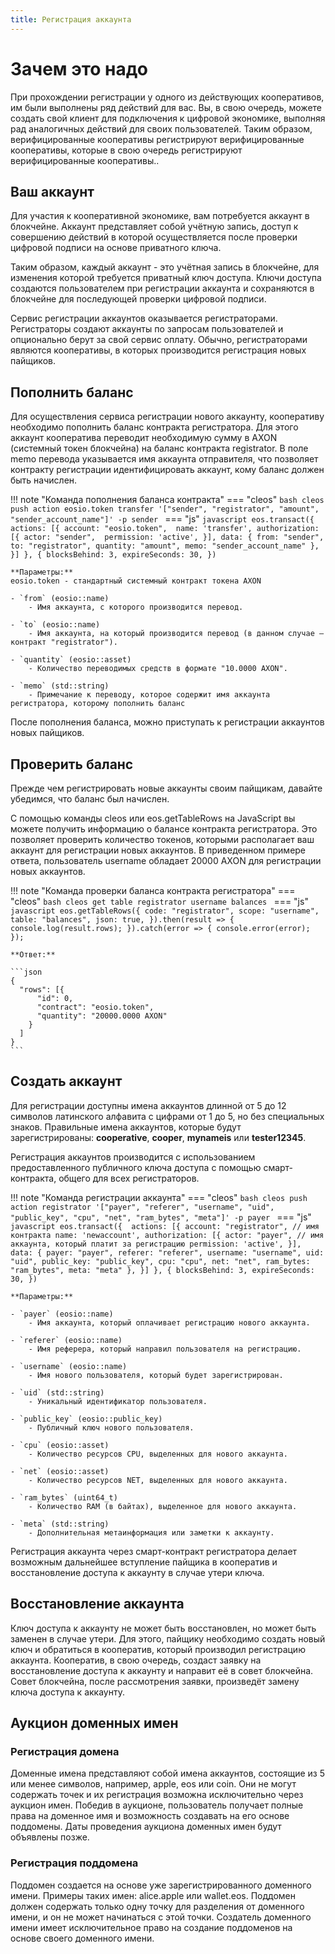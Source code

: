 ```yaml
---
title: Регистрация аккаунта
---
```

# Зачем это надо
При прохождении регистрации у одного из действующих кооперативов, им были выполнены ряд действий для вас. Вы, в свою очередь, можете создать свой клиент для подключения к цифровой экономике, выполняя рад аналогичных действий для своих пользователей. Таким образом, верифицированные кооперативы регистрируют верифицированные кооперативы, которые в свою очередь регистрируют верифицированные кооперативы..

## Ваш аккаунт
Для участия к кооперативной экономике, вам потребуется аккаунт в блокчейне. Аккаунт представляет собой учётную запись, доступ к совершению действий в которой осуществляется после проверки цифровой подписи на основе приватного ключа. 

Таким образом, каждый аккаунт - это учётная запись в блокчейне, для изменения которой требуется приватный ключ доступа. Ключи доступа создаются пользователем при регистрации аккаунта и сохраняются в блокчейне для последующей проверки цифровой подписи.

Сервис регистрации аккаунтов оказывается регистраторами. Регистраторы создают аккаунты по запросам пользователей и опционально берут за свой сервис оплату. Обычно, регистраторами являются кооперативы, в которых производится регистрация новых пайщиков. 

## Пополнить баланс
Для осуществления сервиса регистрации нового аккаунту, кооперативу необходимо пополнить баланс контракта регистратора. Для этого аккаунт кооператива переводит необходимую сумму в AXON (системный токен блокчейна) на баланс контракта registrator. В поле memo перевода указывается имя аккаунта отправителя, что позволяет контракту регистрации идентифицировать аккаунт, кому баланс должен быть начислен. 

!!! note "Команда пополнения баланса контракта"
    === "cleos"
        ```bash
        cleos push action eosio.token transfer '["sender", "registrator", "amount", "sender_account_name"]' -p sender
        ```
    === "js"
        ```javascript
        eos.transact({ 
          actions: [{
            account: "eosio.token", 
            name: 'transfer',
            authorization: [{
              actor: "sender", 
              permission: 'active',
            }],
            data: {
                from: "sender",
                to: "registrator",
                quantity: "amount",
                memo: "sender_account_name"
            },
          }]
        }, {
          blocksBehind: 3,
          expireSeconds: 30,
        })
        ```

    **Параметры:** 
    eosio.token - стандартный системный контракт токена AXON
    
    - `from` (eosio::name)
        - Имя аккаунта, с которого производится перевод.

    - `to` (eosio::name)
        - Имя аккаунта, на который производится перевод (в данном случае — контракт "registrator").

    - `quantity` (eosio::asset)
        - Количество переводимых средств в формате "10.0000 AXON".

    - `memo` (std::string)
        - Примечание к переводу, которое содержит имя аккаунта регистратора, которому пополнить баланс

После пополнения баланса, можно приступать к регистрации аккаунтов новых пайщиков. 

## Проверить баланс
Прежде чем регистрировать новые аккаунты своим пайщикам, давайте убедимся, что баланс был начислен. 

С помощью команды cleos или eos.getTableRows на JavaScript вы можете получить информацию о балансе контракта регистратора. Это позволяет проверить количество токенов, которыми располагает ваш аккаунт для регистрации новых аккаунтов. В приведенном примере ответа, пользователь username обладает 20000 AXON для регистрации новых аккаунтов.

!!! note "Команда проверки баланса контракта регистратора"
    === "cleos"
        ```bash
        cleos get table registrator username balances
        ```
    === "js"
        ```javascript
        eos.getTableRows({
            code: "registrator",
            scope: "username",
            table: "balances",
            json: true,
        }).then(result => {
            console.log(result.rows);
        }).catch(error => {
            console.error(error);
        });
        ```

    **Ответ:**

    ```json
    {
      "rows": [{
          "id": 0,
          "contract": "eosio.token",
          "quantity": "20000.0000 AXON"
        }
      ]
    }
    ```


## Создать аккаунт
Для регистрации доступны имена аккаунтов длинной от 5 до 12 символов латинского алфавита с цифрами от 1 до 5, но без специальных знаков. Правильные имена аккаунтов, которые будут зарегистрированы: **cooperative**, **cooper**, **mynameis** или **tester12345**.

Регистрация аккаунтов производится с использованием предоставленного публичного ключа доступа с помощью смарт-контракта, общего для всех регистраторов. 

!!! note "Команда регистрации аккаунта"
    === "cleos"
        ```bash
        cleos push action registrator '["payer", "referer", "username", "uid", "public_key", "cpu", "net", "ram_bytes", "meta"]' -p payer
        ```
    === "js"
        ```javascript
        eos.transact({ 
          actions: [{
            account: "registrator", // имя контракта
            name: 'newaccount',
            authorization: [{
              actor: "payer", // имя аккаунта, который платит за регистрацию
              permission: 'active',
            }],
            data: {
                payer: "payer",
                referer: "referer",
                username: "username",
                uid: "uid",
                public_key: "public_key",
                cpu: "cpu",
                net: "net",
                ram_bytes: "ram_bytes",
                meta: "meta"
            },
          }]
        }, {
          blocksBehind: 3,
          expireSeconds: 30,
        })
        ```

    **Параметры:** 

    - `payer` (eosio::name)
        - Имя аккаунта, который оплачивает регистрацию нового аккаунта.

    - `referer` (eosio::name)
        - Имя реферера, который направил пользователя на регистрацию.
        
    - `username` (eosio::name)
        - Имя нового пользователя, который будет зарегистрирован.
        
    - `uid` (std::string)
        - Уникальный идентификатор пользователя.
        
    - `public_key` (eosio::public_key)
        - Публичный ключ нового пользователя.
        
    - `cpu` (eosio::asset)
        - Количество ресурсов CPU, выделенных для нового аккаунта.
        
    - `net` (eosio::asset)
        - Количество ресурсов NET, выделенных для нового аккаунта.
        
    - `ram_bytes` (uint64_t)
        - Количество RAM (в байтах), выделенное для нового аккаунта.
        
    - `meta` (std::string)
        - Дополнительная метаинформация или заметки к аккаунту.
 
Регистрация аккаунта через смарт-контракт регистратора делает возможным дальнейшее вступление пайщика в кооператив и восстановление доступа к аккаунту в случае утери ключа. 

## Восстановление аккаунта
Ключ доступа к аккаунту не может быть восстановлен, но может быть заменен в случае утери. Для этого, пайщику необходимо создать новый ключ и обратиться в кооператив, который производил регистрацию аккаунта. Кооператив, в свою очередь, создаст заявку на восстановление доступа к аккаунту и направит её в совет блокчейна. Совет блокчейна, после рассмотрения заявки, произведёт замену ключа доступа к аккаунту. 


## Аукцион доменных имен
### Регистрация домена
Доменные имена представляют собой имена аккаунтов, состоящие из 5 или менее символов, например, apple, eos или coin. Они не могут содержать точек и их регистрация возможна исключительно через аукцион имен. Победив в аукционе, пользователь получает полные права на доменное имя и возможность создавать на его основе поддомены. Даты проведения аукциона доменных имен будут объявлены позже. 

### Регистрация поддомена
Поддомен создается на основе уже зарегистрированного доменного имени. Примеры таких имен: alice.apple или wallet.eos. Поддомен должен содержать только одну точку для разделения от доменного имени, и он не может начинаться с этой точки. Создатель доменного имени имеет исключительное право на создание поддоменов на основе своего доменного имени.


